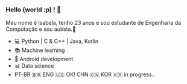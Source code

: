 ### Hello (world :p) ! 🌸

Meu nome é Isabela, tenho 23 anos e sou estudante de Engenharia da Computação e sou autista.🌼

- 💻 Python | C & C++ | Java, Kotlin
- 📚 Machine learning
- 📲 Android development
- 📊 Data science
- PT-BR 🇧🇷 ENG 🇺🇸 OK! CHN 🇨🇳 KOR 🇰🇷 in progress..



